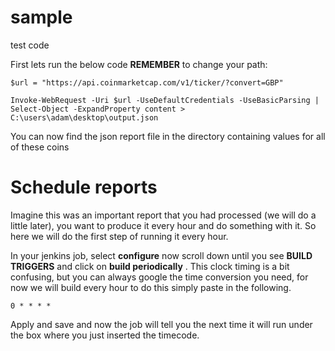 # sample
test code

First lets run the below code **REMEMBER** to change your path:

```
$url = "https://api.coinmarketcap.com/v1/ticker/?convert=GBP"

Invoke-WebRequest -Uri $url -UseDefaultCredentials -UseBasicParsing | Select-Object -ExpandProperty content > C:\users\adam\desktop\output.json

```
You can now find the json report file in the directory containing values for all of these coins

# Schedule reports

Imagine this was an important report that you had processed (we will do a little later), you want to produce it every hour and do something with it. So here we will do the first step of running it every hour.

In your jenkins job, select __configure__ now scroll down until you see __BUILD TRIGGERS__ and click on __build periodically__ . 
This clock timing is a bit confusing, but you can always google the time conversion you need, for now we will build every hour to do this simply paste in the following. 

```
0 * * * *
```

Apply and save and now the job will tell you the next time it will run under the box where you just inserted the timecode. 

